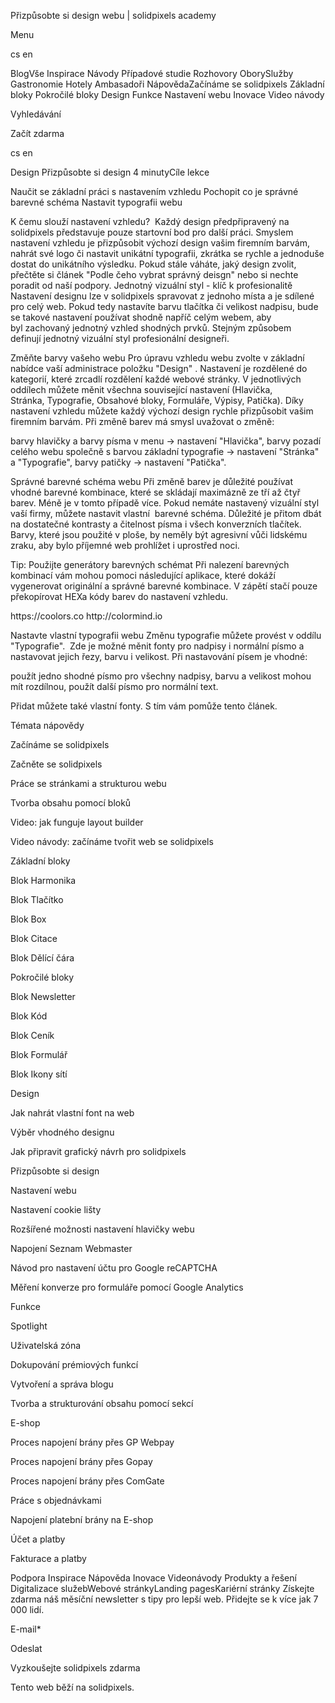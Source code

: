 <p>Přizpůsobte si design webu | solidpixels academy</p>
<p>Menu</p>
<p>cs en</p>
<p>BlogVše Inspirace Návody Případové studie Rozhovory OborySlužby Gastronomie Hotely Ambasadoři NápovědaZačínáme se solidpixels Základní bloky Pokročilé bloky Design Funkce Nastavení webu Inovace Video návody</p>
<p>Vyhledávání</p>
<p>Začít zdarma</p>
<p>cs en</p>
<p>Design
Přizpůsobte si design
4 minutyCíle lekce</p>
<p>Naučit se základní práci s nastavením vzhledu
Pochopit co je správné barevné schéma
Nastavit typografii webu</p>
<p>K čemu slouží nastavení vzhledu? 
Každý design předpřipravený na solidpixels představuje pouze startovní bod pro další práci. Smyslem nastavení vzhledu je přizpůsobit výchozí design vašim firemním barvám, nahrát své logo či nastavit unikátní typografii, zkrátka se rychle a jednoduše dostat do unikátního výsledku. Pokud stále váháte, jaký design zvolit, přečtěte si článek "Podle čeho vybrat správný deisgn" nebo si nechte poradit od naší podpory.
Jednotný vizuální styl - klíč k profesionalitě
Nastavení designu lze v solidpixels spravovat z jednoho místa a je sdílené pro celý web. Pokud tedy nastavíte barvu tlačítka či velikost nadpisu, bude se takové nastavení používat shodně napříč celým webem, aby byl zachovaný jednotný vzhled shodných prvků. Stejným způsobem definují jednotný vizuální styl profesionální designeři. </p>
<p>Změňte barvy vašeho webu
Pro úpravu vzhledu webu zvolte v základní nabídce vaší administrace položku "Design" . Nastavení je rozdělené do kategorií, které zrcadlí rozdělení každé webové stránky. V jednotlivých oddílech můžete měnit všechna související nastavení (Hlavička, Stránka, Typografie, Obsahové bloky, Formuláře, Výpisy, Patička).
Díky nastavení vzhledu můžete každý výchozí design rychle přizpůsobit vašim firemním barvám. Při změně barev má smysl uvažovat o změně: </p>
<p>barvy hlavičky a barvy písma v menu → nastavení "Hlavička",
barvy pozadí celého webu společně s barvou základní typografie → nastavení "Stránka" a "Typografie",
barvy patičky → nastavení "Patička".</p>
<p>Správné barevné schéma webu
Při změně barev je důležité používat vhodné barevné kombinace, které se skládají maximázně ze tří až čtyř barev. Méně je v tomto případě více. Pokud nemáte nastavený vizuální styl vaší firmy, můžete nastavit vlastní  barevné schéma. Důležité je přitom dbát na dostatečné kontrasty a čitelnost písma i všech konverzních tlačítek. Barvy, které jsou použité v ploše, by neměly být agresivní vůči lidskému zraku, aby bylo příjemné web prohlížet i uprostřed noci. </p>
<p>Tip: Použijte generátory barevných schémat
Při nalezení barevných kombinací vám mohou pomoci následující aplikace, které dokáží vygenerovat originální a správné barevné kombinace. V zápětí stačí pouze překopírovat HEXa kódy barev do nastavení vzhledu.</p>
<p>https://coolors.co
http://colormind.io</p>
<p>Nastavte vlastní typografii webu
Změnu typografie můžete provést v oddílu "Typografie".  Zde je možné měnit fonty pro nadpisy i normální písmo a nastavovat jejich řezy, barvu i velikost. Při nastavování písem je vhodné: </p>
<p>použít jedno shodné písmo pro všechny nadpisy, barvu a velikost mohou mít rozdílnou,
použít další písmo pro normální text.</p>
<p>Přidat můžete také vlastní fonty. S tím vám pomůže tento článek.</p>
<p>Témata nápovědy</p>
<p>Začínáme se solidpixels</p>
<p>Začněte se solidpixels</p>
<p>Práce se stránkami a strukturou webu</p>
<p>Tvorba obsahu pomocí bloků</p>
<p>Video: jak funguje layout builder </p>
<p>Video návody: začínáme tvořit web se solidpixels</p>
<p>Základní bloky</p>
<p>Blok Harmonika</p>
<p>Blok Tlačítko</p>
<p>Blok Box</p>
<p>Blok Citace</p>
<p>Blok Dělící čára</p>
<p>Pokročilé bloky</p>
<p>Blok Newsletter</p>
<p>Blok Kód</p>
<p>Blok Ceník</p>
<p>Blok Formulář</p>
<p>Blok Ikony sítí</p>
<p>Design</p>
<p>Jak nahrát vlastní font na web</p>
<p>Výběr vhodného designu</p>
<p>Jak připravit grafický návrh pro solidpixels</p>
<p>Přizpůsobte si design</p>
<p>Nastavení webu</p>
<p>Nastavení cookie lišty</p>
<p>Rozšířené možnosti nastavení hlavičky webu</p>
<p>Napojení Seznam Webmaster</p>
<p>Návod pro nastavení účtu pro Google reCAPTCHA</p>
<p>Měření konverze pro formuláře pomocí Google Analytics</p>
<p>Funkce</p>
<p>Spotlight</p>
<p>Uživatelská zóna</p>
<p>Dokupování prémiových funkcí</p>
<p>Vytvoření a správa blogu</p>
<p>Tvorba a strukturování obsahu pomocí sekcí</p>
<p>E-shop</p>
<p>Proces napojení brány přes GP Webpay</p>
<p>Proces napojení brány přes Gopay</p>
<p>Proces napojení brány přes ComGate</p>
<p>Práce s objednávkami</p>
<p>Napojení platební brány na E-shop</p>
<p>Účet a platby</p>
<p>Fakturace a platby</p>
<p>Podpora
 Inspirace
Nápověda
Inovace
Videonávody
 Produkty a řešení
 Digitalizace služebWebové stránkyLanding pagesKariérní stránky Získejte zdarma náš měsíční newsletter s tipy pro lepší web. Přidejte se k více jak 7 000 lidí.</p>
<p>E-mail*</p>
<p>Odeslat</p>
<p>Vyzkoušejte solidpixels zdarma</p>
<p>Tento web běží na solidpixels.</p>